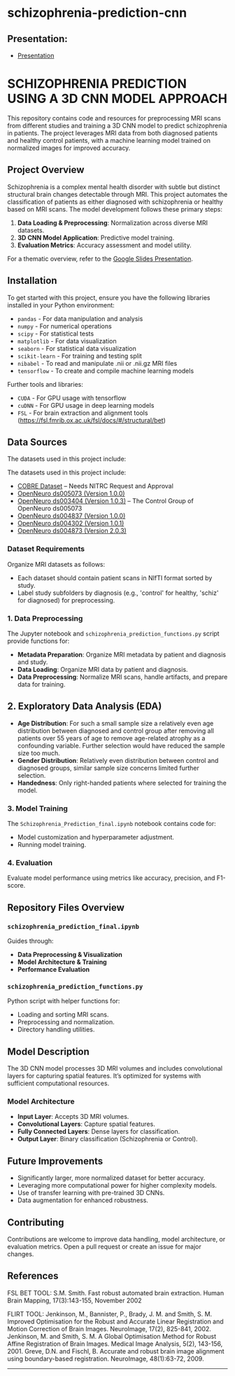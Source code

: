 
# schizophrenia-prediction-cnn

## Presentation:

- [Presentation](https://docs.google.com/presentation/d/1WSHAT3Yc5fbAgA5XTn4BtV-cnNzOG3IDVC3L0c8aZhk/edit?usp=sharing)

# SCHIZOPHRENIA PREDICTION USING A 3D CNN MODEL APPROACH

This repository contains code and resources for preprocessing MRI scans from different studies and training a 3D CNN model to predict schizophrenia in patients. The project leverages MRI data from both diagnosed patients and healthy control patients, with a machine learning model trained on normalized images for improved accuracy.

## Project Overview

Schizophrenia is a complex mental health disorder with subtle but distinct structural brain changes detectable through MRI. This project automates the classification of patients as either diagnosed with schizophrenia or healthy based on MRI scans. The model development follows these primary steps:

1. **Data Loading & Preprocessing**: Normalization across diverse MRI datasets.
2. **3D CNN Model Application**: Predictive model training.
3. **Evaluation Metrics**: Accuracy assessment and model utility.

For a thematic overview, refer to the [Google Slides Presentation](https://docs.google.com/presentation/d/1WSHAT3Yc5fbAgA5XTn4BtV-cnNzOG3IDVC3L0c8aZhk/edit#slide=id.p).

## Installation

To get started with this project, ensure you have the following libraries installed in your Python environment:

- `pandas` - For data manipulation and analysis
- `numpy` - For numerical operations
- `scipy` - For statistical tests
- `matplotlib` - For data visualization
- `seaborn` - For statistical data visualization
- `scikit-learn` - For training and testing split
- `nibabel` - To read and manipulate .nii or .nii.gz MRI files
- `tensorflow` - To create and compile machine learning models

Further tools and libraries:
- `CUDA` - For GPU usage with tensorflow
- `cuDNN` - For GPU usage in deep learning models
- `FSL` - For brain extraction and alignment tools (https://fsl.fmrib.ox.ac.uk/fsl/docs/#/structural/bet)

## Data Sources

The datasets used in this project include:

The datasets used in this project include:

- [COBRE Dataset](https://fcon_1000.projects.nitrc.org/indi/retro/cobre.html) – Needs NITRC Request and Approval
- [OpenNeuro ds005073 (Version 1.0.0)](https://openneuro.org/datasets/ds005073/versions/1.0.0)
- [OpenNeuro ds003404 (Version 1.0.3)](https://openneuro.org/datasets/ds003404/versions/1.0.3) – The Control Group of OpenNeuro ds005073
- [OpenNeuro ds004837 (Version 1.0.0)](https://openneuro.org/datasets/ds004837/versions/1.0.0)
- [OpenNeuro ds004302 (Version 1.0.1)](https://openneuro.org/datasets/ds004302/versions/1.0.1)
- [OpenNeuro ds004873 (Version 2.0.3)](https://openneuro.org/datasets/ds004873/versions/2.0.3)

### Dataset Requirements

Organize MRI datasets as follows:

- Each dataset should contain patient scans in NIfTI format sorted by study.
- Label study subfolders by diagnosis (e.g., 'control' for healthy, 'schiz' for diagnosed) for preprocessing.

### 1. Data Preprocessing

The Jupyter notebook and `schizophrenia_prediction_functions.py` script provide functions for:
- **Metadata Preparation**: Organize MRI metadata by patient and diagnosis and study.
- **Data Loading**: Organize MRI data by patient and diagnosis.
- **Data Preprocessing**: Normalize MRI scans, handle artifacts, and prepare data for training.


## 2. Exploratory Data Analysis (EDA)
- **Age Distribution**: For such a small sample size a relatively even age distribution between diagnosed and control group after removing all patients over 55 years of age to remove age-related atrophy as a confounding variable. Further selection would have reduced the sample size too much.
- **Gender Distribution**: Relatively even distribution between control and diagnosed groups, similar sample size concerns limited further selection.
- **Handedness**: Only right-handed patients where selected for training the model.

### 3. Model Training

The `Schizophrenia_Prediction_final.ipynb` notebook contains code for:
- Model customization and hyperparameter adjustment.
- Running model training.

### 4. Evaluation

Evaluate model performance using metrics like accuracy, precision, and F1-score.

## Repository Files Overview

### `schizophrenia_prediction_final.ipynb`

Guides through:
- **Data Preprocessing & Visualization**
- **Model Architecture & Training**
- **Performance Evaluation**

### `schizophrenia_prediction_functions.py`

Python script with helper functions for:
- Loading and sorting MRI scans.
- Preprocessing and normalization.
- Directory handling utilities.

## Model Description

The 3D CNN model processes 3D MRI volumes and includes convolutional layers for capturing spatial features. It’s optimized for systems with sufficient computational resources.

### Model Architecture

- **Input Layer**: Accepts 3D MRI volumes.
- **Convolutional Layers**: Capture spatial features.
- **Fully Connected Layers**: Dense layers for classification.
- **Output Layer**: Binary classification (Schizophrenia or Control).

## Future Improvements

- Significantly larger, more normalized dataset for better accuracy.
- Leveraging more computational power for higher complexity models.
- Use of transfer learning with pre-trained 3D CNNs.
- Data augmentation for enhanced robustness.

## Contributing

Contributions are welcome to improve data handling, model architecture, or evaluation metrics. Open a pull request or create an issue for major changes.

## References

FSL BET TOOL: 
S.M. Smith. Fast robust automated brain extraction. Human Brain Mapping, 17(3):143-155, November 2002

FLIRT TOOL: 
Jenkinson, M., Bannister, P., Brady, J. M. and Smith, S. M. Improved Optimisation for the Robust and Accurate Linear Registration and Motion Correction of Brain Images. NeuroImage, 17(2), 825-841, 2002.
Jenkinson, M. and Smith, S. M. A Global Optimisation Method for Robust Affine Registration of Brain Images. Medical Image Analysis, 5(2), 143-156, 2001.
Greve, D.N. and Fischl, B. Accurate and robust brain image alignment using boundary-based registration. NeuroImage, 48(1):63-72, 2009.

---

